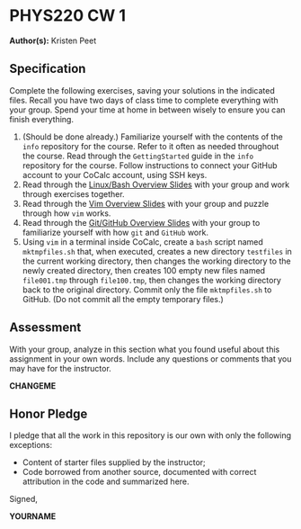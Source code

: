 # PHYS220 CW 1

**Author(s):** Kristen Peet

## Specification

Complete the following exercises, saving your solutions in the indicated files. Recall you have two days of class time to complete everything with your group. Spend your time at home in between wisely to ensure you can finish everything. 

1. (Should be done already.) Familiarize yourself with the contents of the `info` repository for the course. Refer to it often as needed throughout the course. Read through the `GettingStarted` guide in the `info` repository for the course. Follow instructions to connect your GitHub account to your CoCalc account, using SSH keys.
1. Read through the [Linux/Bash Overview Slides](http://slides.com/profdressel/linux-bash-overview) with your group and work through exercises together.
1. Read through the [Vim Overview Slides](http://slides.com/profdressel/vim-overview) with your group and puzzle through how `vim` works.
1. Read through the [Git/GitHub Overview Slides](http://slides.com/profdressel/git-overview) with your group to familiarize yourself with how `git` and `GitHub` work.
1. Using ```vim``` in a terminal inside CoCalc, create a ```bash``` script named ```mktmpfiles.sh``` that, when executed, creates a new directory ```testfiles``` in the current working directory, then changes the working directory to the newly created directory, then creates 100 empty new files named ```file001.tmp``` through ```file100.tmp```, then changes the working directory back to the original directory. Commit only the file ```mktmpfiles.sh``` to GitHub. (Do not commit all the empty temporary files.)

## Assessment

With your group, analyze in this section what you found useful about this assignment in your own words. Include any questions or comments that you may have for the instructor.

**CHANGEME**

## Honor Pledge

I pledge that all the work in this repository is our own with only the following exceptions:

* Content of starter files supplied by the instructor;
* Code borrowed from another source, documented with correct attribution in the code and summarized here.

Signed,

**YOURNAME**
